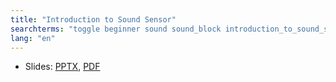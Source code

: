 ```yaml
---
title: "Introduction to Sound Sensor"
searchterms: "toggle beginner sound sound_block introduction_to_sound_sensor"
lang: "en"
---
```

 <ul>
 <li class="ng-binding">Slides:
 <a href="ProgrammingLessons/beginner/SoundSensor.pptx">PPTX</a>,
 <a href="ProgrammingLessons/beginner/SoundSensor.pdf">PDF</a>
 </li>
 </ul>
